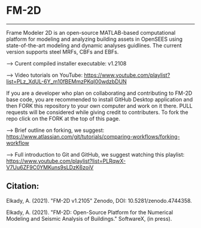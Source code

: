 # FM-2D
--------
Frame Modeler 2D is an open-source MATLAB-based computational platform for modeling and analyzing building assets in OpenSEES using state-of-the-art modeling and dynamic analyses guidlines. The current version supports steel MRFs, CBFs and EBFs.

--> Curent compiled installer executable: v1.2108

--> Video tutorials on YouTube: https://www.youtube.com/playlist?list=PLz_XdUL-6Y_m10fBEMmzPKqI00wdzbDUN

If you are a developer who plan on collaborating and contributing to FM-2D base code, you are recommended to install GitHub Desktop application and then FORK this repository to your own computer and work on it there. PULL requests will be considered while giving credit to contributers. To fork the repo click on the FORK at the top of this page.

--> Brief outline on forking, we suggest: https://www.atlassian.com/git/tutorials/comparing-workflows/forking-workflow

--> Full introduction to Git and GitHub, we suggest watching this playlist: https://www.youtube.com/playlist?list=PLRqwX-V7Uu6ZF9C0YMKuns9sLDzK6zoiV

Citation:
---------
Elkady, A. (2021). "FM-2D v1.2105" Zenodo, DOI: 10.5281/zenodo.4744358.

Elkady, A. (2021). "FM-2D: Open-Source Platform for the Numerical Modeling and Seismic Analysis of Buildings." SoftwareX, (in press).
